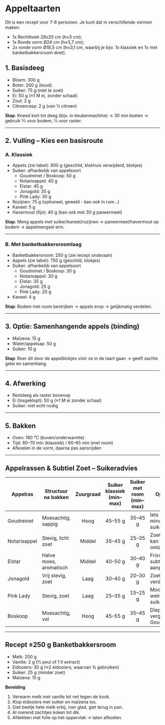 # Appeltaarten

Dit is een recept voor 7-8 personen. Je kunt dat in verschillende vormen maken:
- 1x Rechthoek 28x20 cm (h≈3 cm);
- 1x Ronde vorm Ø24 cm (h≈3,7 cm);
- 2x ronde vorm Ø18,5 cm (h≈3,1 cm, waarbij je bijv. 1x klassiek en 1x met banketbakkersroom doet).

## 1. Basisdeeg
- Bloem:             300 g  
- Boter:             200 g (koud)  
- Suiker:            75 g (niet te zoet)
- Ei:                50 g (≈1 M ei, zonder schaal)  
- Zout:              2 g  
- Citroenrasp:       2 g (van ½ citroen)  

**Stap**: Kneed kort tot deeg (bijv. in keukenmachine) → 30 min koelen → gebruik ⅔ voor bodem, ⅓ voor raster.

---

## 2. Vulling – Kies een basisroute

### A. Klassiek
- Appels (zie tabel): 900 g (geschild, klokhuis verwijderd, blokjes)  
- Suiker: afhankelijk van appelsoort  
  - Goudreinet / Boskoop: 50 g
  - Notarisappel:         40 g
  - Elstar:               45 g
  - Jonagold:             35 g
  - Pink Lady:            30 g
- Rozijnen:            75 g (optioneel, geweld - kan ook in rum...)  
- Kaneel:               5 g  
- Havermout (fijn):    40 g (kan ook met 30 g paneermeel)

**Stap**: Meng appels met suiker/kaneel/rozijnen → paneermeel/havermout op bodem → appelmengsel erin.

---

### B. Met banketbakkersroomlaag
- Banketbakkersroom:  250 g (zie recept onderaan)  
- Appels (zie tabel): 750 g (geschild, blokjes)  
- Suiker: afhankelijk van appelsoort
  - Goudreinet / Boskoop: 30 g
  - Notarisappel:         30 g
  - Elstar:               35 g
  - Jonagold:             25 g
  - Pink Lady:            20 g
- Kaneel:              4 g  

**Stap**: Bodem met room bestrijken → appels erop → gelijkmatig verdelen.

---

## 3. Optie: Samenhangende appels (binding)
- Maïzena:           15 g  
- Water/appelsap:    50 g  
- Suiker:            10 g

**Stap**: Roer dit door de appelblokjes vóór ze in de taart gaan → geeft zachte gelei en samenhang.

---

## 4. Afwerking
- Restdeeg als raster bovenop  
- Ei (losgeklopt):   50 g (≈1 M ei zonder schaal)  
- Suiker:            niet echt nodig

---

## 5. Bakken
- Oven:  180 °C (boven/onderwarmte)  
- Tijd:  60–70 min (klassiek) / 60–65 min (met room)  
- Afkoelen in de vorm, daarna pas aansnijden

---

## Appelrassen & Subtiel Zoet – Suikeradvies

| Appelras     | Structuur na bakken    | Zuurgraad | Suiker klassiek<br>(min–max) | Suiker met room<br>(min–max) | Opmerking                          |
|--------------|------------------------|:---------:|:-----------:|:---------:|------------------------------------|
| Goudreinet   | Moesachtig, sappig     | Hoog      | 45–55 g     | 35–45 g   | Iets zuur, minder suikerverlagend  |
| Notarisappel | Stevig, licht zoet     | Middel    | 35–45 g     | 25–35 g   | Zoeter, suiker kan meer omlaag     |
| Elstar       | Halve moes, aromatisch | Middel    | 40–50 g     | 30–40 g   | Frisse smaak, subtiel aanpassen    |
| Jonagold     | Vrij stevig, zoet      | Laag      | 30–40 g     | 20–30 g   | Zoet, suiker verder verlagen       |
| Pink Lady    | Stevig, zoet           | Laag      | 25–35 g     | 15–25 g   | Modern, mild, weinig extra suiker  |
| Boskoop      | Moesachtig, vol        | Hoog      | 45–55 g     | 35–45 g   | Diepe smaak, vergelijkbaar Goudreinet |

---

## Recept ±250 g Banketbakkersroom

- Melk:     200 g  
- Vanille:    2 g (½ peul of 1 tl extract)  
- Eidooiers: 30 g (≈2 eidooiers, waarvan ¾ gebruiken)  
- Suiker:    25 g (minder zoet)
- Maïzena:   15 g  

**Bereiding**  
1. Verwarm melk met vanille tot net tegen de kook.  
2. Klop eidooiers met suiker en maïzena los.  
3. Giet beetje hete melk erbij, roer glad, giet terug in pan.  
4. Al roerend zachtjes koken tot dik.  
5. Afdekken met folie op het oppervlak → laten afkoelen.  
